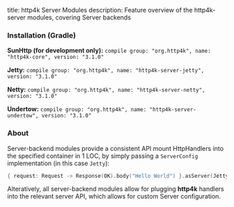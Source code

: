 title: http4k Server Modules
description: Feature overview of the http4k-server modules, covering Server backends

### Installation (Gradle)
**SunHttp (for development only):** ```compile group: "org.http4k", name: "http4k-core", version: "3.1.0"```

**Jetty:** ```compile group: "org.http4k", name: "http4k-server-jetty", version: "3.1.0"```

**Netty:** ```compile group: "org.http4k", name: "http4k-server-netty", version: "3.1.0"```

**Undertow:** ```compile group: "org.http4k", name: "http4k-server-undertow", version: "3.1.0"```

### About
Server-backend modules provide a consistent API mount HttpHandlers into the specified container in 1 LOC, by simply passing a `ServerConfig` implementation (in this case `Jetty`):

```kotlin
{ request: Request -> Response(OK).body("Hello World") }.asServer(Jetty(8000)).start().block()
```
Alteratively, all server-backend modules allow for plugging **http4k** handlers into the relevant server API, which allows for custom Server configuration.
